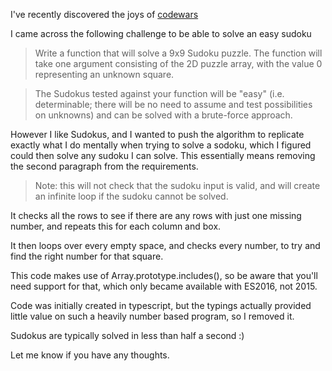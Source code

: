 I've recently discovered the joys of [codewars](https://www.codewars.com/dashboard)

I came across the following challenge to be able to solve an easy sudoku

> Write a function that will solve a 9x9 Sudoku puzzle. The function will take one argument consisting of the 2D puzzle array, with the value 0 representing an unknown square.

> The Sudokus tested against your function will be "easy" (i.e. determinable; there will be no need to assume and test possibilities on unknowns) and can be solved with a brute-force approach.

However I like Sudokus, and I wanted to push the algorithm to replicate exactly what I do mentally when trying to solve a sodoku, which I figured could then solve any sudoku I can solve. This essentially means removing the second paragraph from the requirements.

>Note: this will not check that the sudoku input is valid, and will create an infinite loop if the sudoku cannot be solved.

It checks all the rows to see if there are any rows with just one missing number, and repeats this for each column and box.

It then loops over every empty space, and checks every number, to try and find the right number for that square.


This code makes use of Array.prototype.includes(), so be aware that you'll need support for that, which only became available with ES2016, not 2015.

Code was initially created in typescript, but the typings actually provided little value on such a heavily number based program, so I removed it.

Sudokus are typically solved in less than half a second :)

Let me know if you have any thoughts.